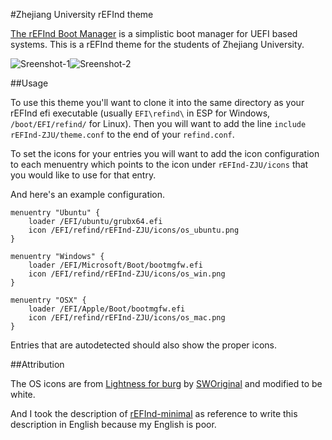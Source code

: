 #Zhejiang University rEFInd theme

[The rEFInd Boot Manager](http://www.rodsbooks.com/refind/) is a simplistic boot manager for UEFI based systems. This is a rEFInd theme for the students of Zhejiang University. 

![Sreenshot-1](https://cloud.githubusercontent.com/assets/1665437/7332527/b29c655e-eb75-11e4-8176-bdb9e17c9aa4.png)![Sreenshot-2](https://cloud.githubusercontent.com/assets/1665437/7332526/abe61bba-eb75-11e4-8e6d-6289bac4b781.png)

##Usage

To use this theme you'll want to clone it into the same directory as your rEFInd efi executable (usually `EFI\refind\` in ESP for Windows, `/boot/EFI/refind/` for Linux). Then you will want to add the line `include rEFInd-ZJU/theme.conf` to the end of your `refind.conf`. 

To set the icons for your entries you will want to add the icon configuration to each menuentry which points to the icon under `rEFInd-ZJU/icons` that you would like to use for that entry. 

And here's an example configuration. 

```
menuentry "Ubuntu" {
	loader /EFI/ubuntu/grubx64.efi
	icon /EFI/refind/rEFInd-ZJU/icons/os_ubuntu.png
}

menuentry "Windows" {
    loader /EFI/Microsoft/Boot/bootmgfw.efi
    icon /EFI/refind/rEFInd-ZJU/icons/os_win.png
}

menuentry "OSX" {
    loader /EFI/Apple/Boot/bootmgfw.efi
    icon /EFI/refind/rEFInd-ZJU/icons/os_mac.png
}
```

Entries that are autodetected should also show the proper icons. 

##Attribution

The OS icons are from [Lightness for burg](http://sworiginal.deviantart.com/art/Lightness-for-burg-181461810) by [SWOriginal](http://sworiginal.deviantart.com/) and modified to be white. 

And I took the description of [rEFInd-minimal](https://github.com/EvanPurkhiser/rEFInd-minimal) as reference to write this description in English because my English is poor. 

